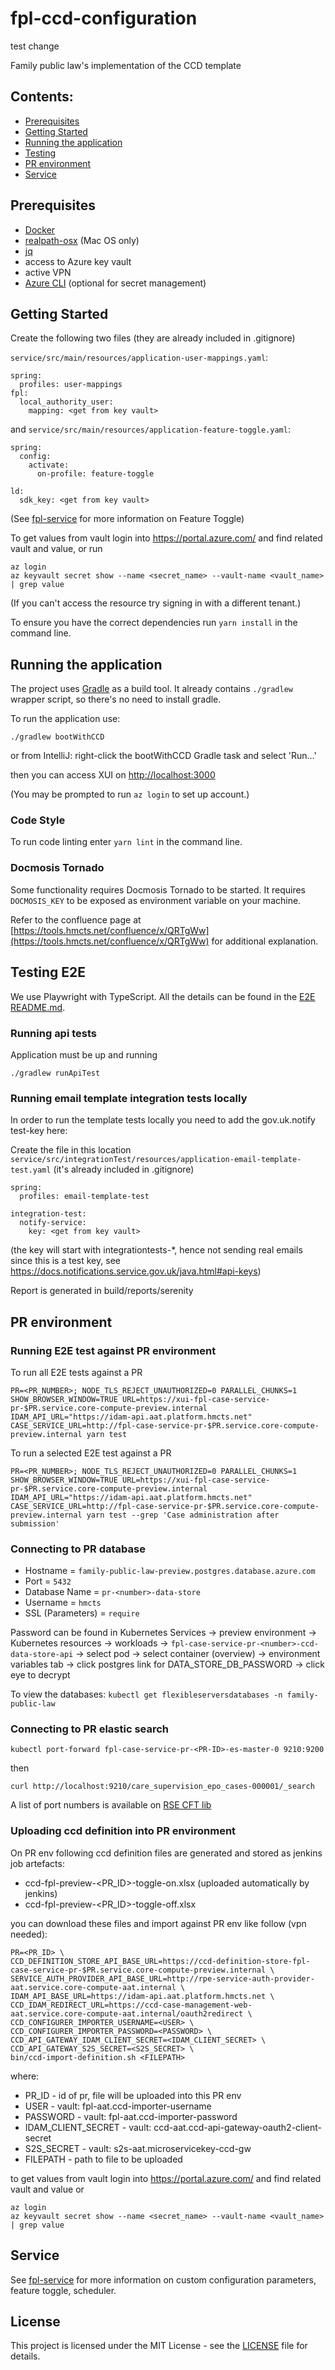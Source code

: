 # fpl-ccd-configuration

test change

Family public law's implementation of the CCD template

## Contents:
- [Prerequisites](#prerequisites)
- [Getting Started](#getting-started)
- [Running the application](#running-the-application)
- [Testing](#testing)
- [PR environment](#pr-environment)
- [Service](#service)

## Prerequisites

- [Docker](https://www.docker.com)
- [realpath-osx](https://github.com/harto/realpath-osx) (Mac OS only)
- [jq](https://stedolan.github.io/jq/)
- access to Azure key vault
- active VPN
- [Azure CLI](https://docs.microsoft.com/en-us/cli/azure/install-azure-cli) (optional for secret management)

## Getting Started

Create the following two files (they are already included in .gitignore)

`service/src/main/resources/application-user-mappings.yaml`:
```
spring:
  profiles: user-mappings
fpl:
  local_authority_user:
    mapping: <get from key vault>
```
and `service/src/main/resources/application-feature-toggle.yaml`:
```
spring:
  config:
    activate:
      on-profile: feature-toggle

ld:
  sdk_key: <get from key vault>
```
(See [fpl-service](service/README.md#custom-flag-values) for more information on Feature Toggle)

To get values from vault login into https://portal.azure.com/ and find related vault and value, or run
```
az login
az keyvault secret show --name <secret_name> --vault-name <vault_name> | grep value
```
(If you can't access the resource try signing in with a different tenant.)

To ensure you have the correct dependencies run `yarn install` in the command line.

## Running the application

The project uses [Gradle](https://gradle.org) as a build tool. It already contains
`./gradlew` wrapper script, so there's no need to install gradle.

To run the application use:
```
./gradlew bootWithCCD
```

or from IntelliJ: right-click the bootWithCCD Gradle task and select 'Run...'

then you can access XUI on [http://localhost:3000](http://localhost:3000)

(You may be prompted to run `az login` to set up account.)

### Code Style
To run code linting enter `yarn lint` in the command line.

### Docmosis Tornado

Some functionality requires Docmosis Tornado to be started.
It requires `DOCMOSIS_KEY` to be exposed as environment variable on your machine.

Refer to the confluence page at [https://tools.hmcts.net/confluence/x/QRTgWw](https://tools.hmcts.net/confluence/x/QRTgWw)
for additional explanation.

## Testing E2E

We use Playwright with TypeScript. All the details can be found in the [E2E README.md](./playwright-e2e/README.md).

### Running api tests

Application must be up and running

```$bash
./gradlew runApiTest
```

### Running email template integration tests locally

In order to run the template tests locally you need to add the gov.uk.notify test-key here:

Create the file in this location `service/src/integrationTest/resources/application-email-template-test.yaml`
(it's already included in .gitignore)
```
spring:
  profiles: email-template-test

integration-test:
  notify-service:
    key: <get from key vault>
```
(the key will start with integrationtests-*, hence not sending real emails since this is a test key,
see https://docs.notifications.service.gov.uk/java.html#api-keys)

Report is generated in build/reports/serenity

## PR environment

### Running E2E test against PR environment

To run all E2E tests against a PR
```$bash
PR=<PR_NUMBER>; NODE_TLS_REJECT_UNAUTHORIZED=0 PARALLEL_CHUNKS=1 SHOW_BROWSER_WINDOW=TRUE URL=https://xui-fpl-case-service-pr-$PR.service.core-compute-preview.internal IDAM_API_URL="https://idam-api.aat.platform.hmcts.net" CASE_SERVICE_URL=http://fpl-case-service-pr-$PR.service.core-compute-preview.internal yarn test
```

To run a selected E2E test against a PR
```$bash
PR=<PR_NUMBER>; NODE_TLS_REJECT_UNAUTHORIZED=0 PARALLEL_CHUNKS=1 SHOW_BROWSER_WINDOW=TRUE URL=https://xui-fpl-case-service-pr-$PR.service.core-compute-preview.internal IDAM_API_URL="https://idam-api.aat.platform.hmcts.net" CASE_SERVICE_URL=http://fpl-case-service-pr-$PR.service.core-compute-preview.internal yarn test --grep 'Case administration after submission'
```

### Connecting to PR database

- Hostname = `family-public-law-preview.postgres.database.azure.com`
- Port = `5432`
- Database Name = `pr-<number>-data-store`
- Username = `hmcts`
- SSL (Parameters) =  `require`

Password can be found in Kubernetes Services -> preview environment
-> Kubernetes resources -> workloads
-> `fpl-case-service-pr-<number>-ccd-data-store-api`
-> select pod -> select container (overview) -> environment variables tab
-> click postgres link for DATA_STORE_DB_PASSWORD -> click eye to decrypt

To view the databases:
`kubectl get flexibleserversdatabases -n family-public-law`

### Connecting to PR elastic search
```$bash
kubectl port-forward fpl-case-service-pr-<PR-ID>-es-master-0 9210:9200
```
then
```$bash
curl http://localhost:9210/care_supervision_epo_cases-000001/_search
```

A list of port numbers is available on [RSE CFT lib](https://github.com/hmcts/rse-cft-lib#ports)

### Uploading ccd definition into PR environment
On PR env following ccd definition files are generated and stored as jenkins job artefacts:
- ccd-fpl-preview-<PR_ID>-toggle-on.xlsx (uploaded automatically by jenkins)
- ccd-fpl-preview-<PR_ID>-toggle-off.xlsx

you can download these files and import against PR env like follow (vpn needed):


```$bash
PR=<PR_ID> \
CCD_DEFINITION_STORE_API_BASE_URL=https://ccd-definition-store-fpl-case-service-pr-$PR.service.core-compute-preview.internal \
SERVICE_AUTH_PROVIDER_API_BASE_URL=http://rpe-service-auth-provider-aat.service.core-compute-aat.internal \
IDAM_API_BASE_URL=https://idam-api.aat.platform.hmcts.net \
CCD_IDAM_REDIRECT_URL=https://ccd-case-management-web-aat.service.core-compute-aat.internal/oauth2redirect \
CCD_CONFIGURER_IMPORTER_USERNAME=<USER> \
CCD_CONFIGURER_IMPORTER_PASSWORD=<PASSWORD> \
CCD_API_GATEWAY_IDAM_CLIENT_SECRET=<IDAM_CLIENT_SECRET> \
CCD_API_GATEWAY_S2S_SECRET=<S2S_SECRET> \
bin/ccd-import-definition.sh <FILEPATH>
```

where:
- PR_ID - id of pr, file will be uploaded into this PR env
- USER - vault: fpl-aat.ccd-importer-username
- PASSWORD - vault: fpl-aat.ccd-importer-password
- IDAM_CLIENT_SECRET - vault: ccd-aat.ccd-api-gateway-oauth2-client-secret
- S2S_SECRET - vault: s2s-aat.microservicekey-ccd-gw
- FILEPATH - path to file to be uploaded

to get values from vault login into https://portal.azure.com/ and find related vault and value
or
```$bash
az login
az keyvault secret show --name <secret_name> --vault-name <vault_name> | grep value
```

## Service
See [fpl-service](service/README.md) for more information on custom configuration parameters, feature toggle, scheduler.

## License
This project is licensed under the MIT License - see the [LICENSE](LICENSE.md) file for details.
